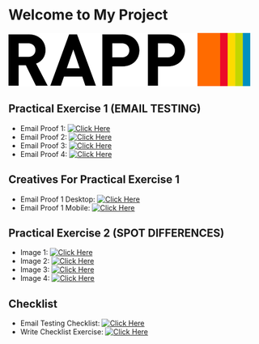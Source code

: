 # Welcome to My Project

![Project Logo](./rapp.jpg)


## Practical Exercise 1 (EMAIL TESTING)

- Email Proof 1: [![Click Here](https://img.shields.io/badge/Visit-Website-blue)](proof1.html)
- Email Proof 2: [![Click Here](https://img.shields.io/badge/Visit-Website-blue)](proof2.html)
- Email Proof 3: [![Click Here](https://img.shields.io/badge/Visit-Website-blue)](proof3.html)
- Email Proof 4: [![Click Here](https://img.shields.io/badge/Visit-Website-blue)](proof4.html)


## Creatives For Practical Exercise 1

- Email Proof 1 Desktop: [![Click Here](https://img.shields.io/badge/Visit-Website-blue)](EmailProof1Desktop.html)
- Email Proof 1 Mobile: [![Click Here](https://img.shields.io/badge/Visit-Website-blue)](EmailProof1Mobile.html)

  
## Practical Exercise 2 (SPOT DIFFERENCES)

- Image 1: [![Click Here](https://img.shields.io/badge/Visit-Website-blue)](test1.html)
- Image 2: [![Click Here](https://img.shields.io/badge/Visit-Website-blue)](test2.html)
- Image 3: [![Click Here](https://img.shields.io/badge/Visit-Website-blue)](test3.html)
- Image 4: [![Click Here](https://img.shields.io/badge/Visit-Website-blue)](test4.html)


## Checklist

- Email Testing Checklist: [![Click Here](https://img.shields.io/badge/Visit-Website-blue)](checklist.html)
- Write Checklist Exercise: [![Click Here](https://img.shields.io/badge/Visit-Website-blue)](writechecklist.html)
